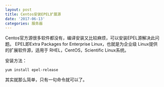 ```yaml
---
layout: post
title: Centos安装EPEL扩展源
date: '2017-06-13'
categories: 服务器
---
```


Centos官方源很多软件都没有，编译安装又比较麻烦，可以安装EPEL源解决此问题。
EPEL即Extra Packages for Enterprise Linux，也就是为企业级 Linux提供的扩展软件源，适用于 RHEL，CentOS，Scientific Linux系统。

安装方法：

	yum install epel-release

其实就那么简单，只有一句命令就可以了。